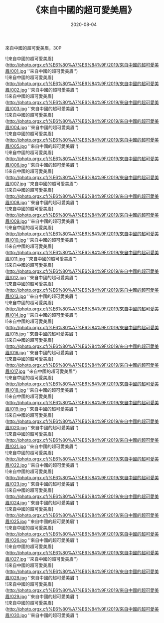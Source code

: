 ﻿---
layout: post
title:  《來自中國的超可愛美眉》
date:   2020-08-04
img: http://photo.orgx.cf/%E6%80%A7%E6%84%9F/2019/來自中國的超可愛美眉/000.jpg
categories: [美女, 性感, 泳衣]
---

來自中國的超可愛美眉，30P

![來自中國的超可愛美眉](http://photo.orgx.cf/%E6%80%A7%E6%84%9F/2019/來自中國的超可愛美眉/001.jpg ''來自中國的超可愛美眉'') <br>
![來自中國的超可愛美眉](http://photo.orgx.cf/%E6%80%A7%E6%84%9F/2019/來自中國的超可愛美眉/002.jpg ''來自中國的超可愛美眉'') <br>
![來自中國的超可愛美眉](http://photo.orgx.cf/%E6%80%A7%E6%84%9F/2019/來自中國的超可愛美眉/003.jpg ''來自中國的超可愛美眉'') <br>
![來自中國的超可愛美眉](http://photo.orgx.cf/%E6%80%A7%E6%84%9F/2019/來自中國的超可愛美眉/004.jpg ''來自中國的超可愛美眉'') <br>
![來自中國的超可愛美眉](http://photo.orgx.cf/%E6%80%A7%E6%84%9F/2019/來自中國的超可愛美眉/005.jpg ''來自中國的超可愛美眉'') <br>
![來自中國的超可愛美眉](http://photo.orgx.cf/%E6%80%A7%E6%84%9F/2019/來自中國的超可愛美眉/006.jpg ''來自中國的超可愛美眉'') <br>
![來自中國的超可愛美眉](http://photo.orgx.cf/%E6%80%A7%E6%84%9F/2019/來自中國的超可愛美眉/007.jpg ''來自中國的超可愛美眉'') <br>
![來自中國的超可愛美眉](http://photo.orgx.cf/%E6%80%A7%E6%84%9F/2019/來自中國的超可愛美眉/008.jpg ''來自中國的超可愛美眉'') <br>
![來自中國的超可愛美眉](http://photo.orgx.cf/%E6%80%A7%E6%84%9F/2019/來自中國的超可愛美眉/009.jpg ''來自中國的超可愛美眉'') <br>
![來自中國的超可愛美眉](http://photo.orgx.cf/%E6%80%A7%E6%84%9F/2019/來自中國的超可愛美眉/010.jpg ''來自中國的超可愛美眉'') <br>
![來自中國的超可愛美眉](http://photo.orgx.cf/%E6%80%A7%E6%84%9F/2019/來自中國的超可愛美眉/011.jpg ''來自中國的超可愛美眉'') <br>
![來自中國的超可愛美眉](http://photo.orgx.cf/%E6%80%A7%E6%84%9F/2019/來自中國的超可愛美眉/012.jpg ''來自中國的超可愛美眉'') <br>
![來自中國的超可愛美眉](http://photo.orgx.cf/%E6%80%A7%E6%84%9F/2019/來自中國的超可愛美眉/013.jpg ''來自中國的超可愛美眉'') <br>
![來自中國的超可愛美眉](http://photo.orgx.cf/%E6%80%A7%E6%84%9F/2019/來自中國的超可愛美眉/014.jpg ''來自中國的超可愛美眉'') <br>
![來自中國的超可愛美眉](http://photo.orgx.cf/%E6%80%A7%E6%84%9F/2019/來自中國的超可愛美眉/015.jpg ''來自中國的超可愛美眉'') <br>
![來自中國的超可愛美眉](http://photo.orgx.cf/%E6%80%A7%E6%84%9F/2019/來自中國的超可愛美眉/016.jpg ''來自中國的超可愛美眉'') <br>
![來自中國的超可愛美眉](http://photo.orgx.cf/%E6%80%A7%E6%84%9F/2019/來自中國的超可愛美眉/017.jpg ''來自中國的超可愛美眉'') <br>
![來自中國的超可愛美眉](http://photo.orgx.cf/%E6%80%A7%E6%84%9F/2019/來自中國的超可愛美眉/018.jpg ''來自中國的超可愛美眉'') <br>
![來自中國的超可愛美眉](http://photo.orgx.cf/%E6%80%A7%E6%84%9F/2019/來自中國的超可愛美眉/019.jpg ''來自中國的超可愛美眉'') <br>
![來自中國的超可愛美眉](http://photo.orgx.cf/%E6%80%A7%E6%84%9F/2019/來自中國的超可愛美眉/020.jpg ''來自中國的超可愛美眉'') <br>
![來自中國的超可愛美眉](http://photo.orgx.cf/%E6%80%A7%E6%84%9F/2019/來自中國的超可愛美眉/021.jpg ''來自中國的超可愛美眉'') <br>
![來自中國的超可愛美眉](http://photo.orgx.cf/%E6%80%A7%E6%84%9F/2019/來自中國的超可愛美眉/022.jpg ''來自中國的超可愛美眉'') <br>
![來自中國的超可愛美眉](http://photo.orgx.cf/%E6%80%A7%E6%84%9F/2019/來自中國的超可愛美眉/023.jpg ''來自中國的超可愛美眉'') <br>
![來自中國的超可愛美眉](http://photo.orgx.cf/%E6%80%A7%E6%84%9F/2019/來自中國的超可愛美眉/024.jpg ''來自中國的超可愛美眉'') <br>
![來自中國的超可愛美眉](http://photo.orgx.cf/%E6%80%A7%E6%84%9F/2019/來自中國的超可愛美眉/025.jpg ''來自中國的超可愛美眉'') <br>
![來自中國的超可愛美眉](http://photo.orgx.cf/%E6%80%A7%E6%84%9F/2019/來自中國的超可愛美眉/026.jpg ''來自中國的超可愛美眉'') <br>
![來自中國的超可愛美眉](http://photo.orgx.cf/%E6%80%A7%E6%84%9F/2019/來自中國的超可愛美眉/027.jpg ''來自中國的超可愛美眉'') <br>
![來自中國的超可愛美眉](http://photo.orgx.cf/%E6%80%A7%E6%84%9F/2019/來自中國的超可愛美眉/028.jpg ''來自中國的超可愛美眉'') <br>
![來自中國的超可愛美眉](http://photo.orgx.cf/%E6%80%A7%E6%84%9F/2019/來自中國的超可愛美眉/029.jpg ''來自中國的超可愛美眉'') <br>
![來自中國的超可愛美眉](http://photo.orgx.cf/%E6%80%A7%E6%84%9F/2019/來自中國的超可愛美眉/030.jpg ''來自中國的超可愛美眉'') <br>
